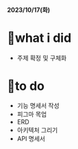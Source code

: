 #### 2023/10/17(화)

# 📌what i did
- 주제 확정 및 구체화

# 📌to do
- 기능 명세서 작성
- 피그마 목업
- ERD 
- 아키텍처 그리기
- API 명세서
